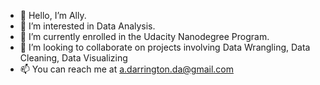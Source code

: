 - 👋 Hello, I’m Ally.
- 👀 I’m interested in Data Analysis.
- 🌱 I’m currently enrolled in the Udacity Nanodegree Program.
- 💞️ I’m looking to collaborate on projects involving Data Wrangling, Data Cleaning, Data Visualizing
- 📫 You can reach me at a.darrington.da@gmail.com

<!---
adarrington/adarrington is a ✨ special ✨ repository because its `README.md` (this file) appears on your GitHub profile.
You can click the Preview link to take a look at your changes.
--->
